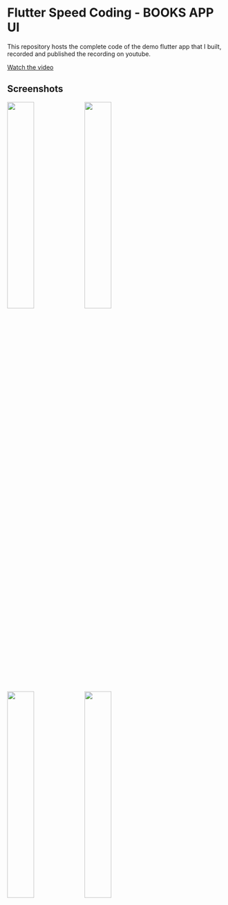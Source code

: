 # Flutter Speed Coding - BOOKS APP UI
This repository hosts the complete code of the demo flutter app that I built, recorded and published the recording on youtube.

[Watch the video](https://youtu.be/Ob_uJgHseOI)

## Screenshots

<img src="https://github.com/Ronak99/Flutter-UI-PizzaApp/blob/master/assets/ss/front.PNG" align="left" width="35%" >

<img src="https://github.com/Ronak99/Flutter-UI-PizzaApp/blob/master/assets/ss/screen1.PNG" align="left" width="35%" >

<img src="https://github.com/Ronak99/Flutter-UI-PizzaApp/blob/master/assets/ss/screen2.PNG" align="left" width="35%" >

<img src="https://github.com/Ronak99/Flutter-UI-PizzaApp/blob/master/assets/ss/screen3.PNG" align="left" width="35%" >

